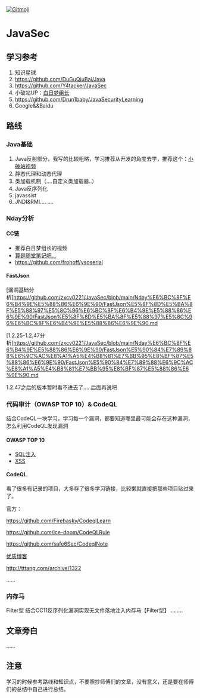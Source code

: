 <a href="https://gitmoji.dev">
  <img src="https://img.shields.io/badge/gitmoji-%20😜%20😍-FFDD67.svg?style=flat-square" alt="Gitmoji">
</a>

# JavaSec

## 学习参考
1. 知识星球
2. https://github.com/DuGuQiuBai/Java
3. https://github.com/Y4tacker/JavaSec
4. 小破站UP：[白日梦组长](https://space.bilibili.com/2142877265)
5. https://github.com/Drun1baby/JavaSecurityLearning
6. Google&&Baidu

## 路线
### Java基础
1. Java反射部分，我写的比较粗略，学习推荐从开发的角度去学，推荐这个：[小破站视频](https://www.bilibili.com/video/BV1C4411373T)
2. 静态代理和动态代理
3. 类加载机制（....自定义类加载器..）
4. Java反序列化
5. javassist
6. JNDI&RMI....
....
### Nday分析
#### CC链
- 推荐白日梦组长的视频
- [算是随堂笔记吧...](https://github.com/zxcv0221/JavaSec/tree/main/Nday%E6%BC%8F%E6%B4%9E%E5%88%86%E6%9E%90)
- https://github.com/frohoff/ysoserial

#### FastJson

[漏洞基础分析]https://github.com/zxcv0221/JavaSec/blob/main/Nday%E6%BC%8F%E6%B4%9E%E5%88%86%E6%9E%90/FastJson%E5%8F%8D%E5%BA%8F%E5%88%97%E5%8C%96%E6%BC%8F%E6%B4%9E%E5%88%86%E6%9E%90/FastJson%E5%8F%8D%E5%BA%8F%E5%88%97%E5%8C%96%E6%BC%8F%E6%B4%9E%E5%88%86%E6%9E%90.md

[1.2.25-1.2.47分析]https://github.com/zxcv0221/JavaSec/blob/main/Nday%E6%BC%8F%E6%B4%9E%E5%88%86%E6%9E%90/FastJson%E5%90%84%E7%89%88%E6%9C%AC%E8%A1%A5%E4%B8%81%E7%BB%95%E8%BF%87%E5%88%86%E6%9E%90/FastJson%E5%90%84%E7%89%88%E6%9C%AC%E8%A1%A5%E4%B8%81%E7%BB%95%E8%BF%87%E5%88%86%E6%9E%90.md

1.2.47之后的版本暂时看不进去了.....后面再说吧

### 代码审计（OWASP TOP 10）& CodeQL
结合CodeQL一块学习，学习每一个漏洞，都要知道哪里最可能会存在这种漏洞，怎么利用CodeQL发现漏洞

#### OWASP TOP 10
- [SQL注入](https://github.com/zxcv0221/JavaSec/tree/main/%E5%B8%B8%E8%A7%81%E6%BC%8F%E6%B4%9E/SQL%E6%B3%A8%E5%85%A5%E6%BC%8F%E6%B4%9E)
- [XSS](https://github.com/zxcv0221/JavaSec/tree/main/%E5%B8%B8%E8%A7%81%E6%BC%8F%E6%B4%9E/XSS%E6%BC%8F%E6%B4%9E)
#### CodeQL

看了很多有记录的项目，大多存了很多学习链接，比较懒就直接把那些项目贴过来了。

官方：

https://github.com/Firebasky/CodeqlLearn

https://github.com/ice-doom/CodeQLRule

https://github.com/safe6Sec/CodeqlNote

[优质博客](https://blog.gm7.org/%E4%B8%AA%E4%BA%BA%E7%9F%A5%E8%AF%86%E5%BA%93/02.%E4%BB%A3%E7%A0%81%E5%AE%A1%E8%AE%A1/03.codeql/01.codeql%E5%85%A5%E9%97%A8.html)

http://tttang.com/archive/1322

......

### 内存马

Filter型
结合CC11反序列化漏洞实现无文件落地注入内存马【Filter型】
........

## 文章旁白
......

## 注意
学习的时候参考路线和知识点，不要照抄师傅们的文章，没有意义，还是要在师傅们的总结中自己进行总结。
